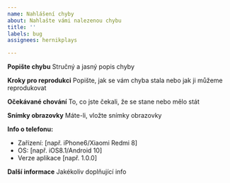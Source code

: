 ```yaml
---
name: Nahlášení chyby
about: Nahlašte vámi nalezenou chybu
title: ''
labels: bug
assignees: hernikplays

---
```


**Popište chybu**
Stručný a jasný popis chyby

**Kroky pro reprodukci**
Popište, jak se vám chyba stala nebo jak ji můžeme reprodukovat

**Očekávané chování**
To, co jste čekali, že se stane nebo mělo stát

**Snímky obrazovky**
Máte-li, vložte snímky obrazovky

**Info o telefonu:**
 - Zařízení: [např. iPhone6/Xiaomi Redmi 8]
 - OS: [např. iOS8.1/Android 10]
 - Verze aplikace [např. 1.0.0]

**Další informace**
Jakékoliv doplňující info
